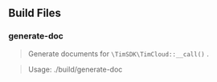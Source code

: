 ## Build Files

### generate-doc

> Generate documents for `\TimSDK\TimCloud::__call()` .

> Usage: ./build/generate-doc